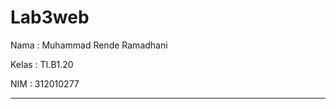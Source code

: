 # Lab3web

Nama  : Muhammad Rende Ramadhani

Kelas : TI.B1.20

NIM : 312010277

__________________________________________________
